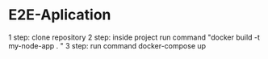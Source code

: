 # E2E-Aplication

1 step: clone repository 
2 step: inside project run command "docker build -t my-node-app . "
3 step: run command docker-compose up

